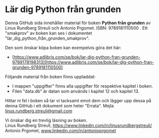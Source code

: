 # Lär dig Python från grunden

Denna GitHub sida innehåller material för boken **Python från grunden** av Linus Rundberg Streuli och Antonio Prgomet. ISBN: 9789181110500 .
Ett "smakprov" av boken kan ses i dokumentet "lär_dig_python_från_grunden_smakprov".

Den som önskar köpa boken kan exempelvis göra det här: 
* [https://www.adlibris.com/se/bok/lar-dig-python-fran-grunden-9789178198313](https://www.adlibris.com/se/bok/lar-dig-python-fran-grunden-9789181110500)

Följande material från boken finns uppladdat: 

* I mappen "uppgifter" finns alla uppgifter för respektive kapitel i boken.
* Filen "data.db" är datan som används i kapitel 12 och kapitel 13.

Hittar ni fel i boken så tar vi tacksamt emot dem och lägger upp dessa på denna GitHub i ett dokument som heter "Errata". Mejla linus.rundberg.streuli@gmail.com 


Vi önskar dig en trevlig läsning av boken. <br>
Linus Rundberg Streuli, https://www.linkedin.com/in/linusrundbergstreuli/ <br>
Antonio Prgomet, www.linkedin.com/in/antonioprgomet
